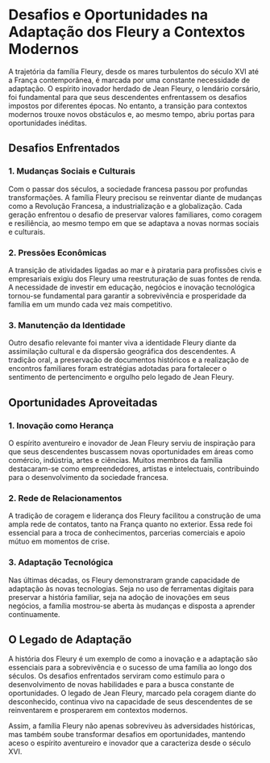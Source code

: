 # Desafios e Oportunidades na Adaptação dos Fleury a Contextos Modernos

A trajetória da família Fleury, desde os mares turbulentos do século XVI até a França contemporânea, é marcada por uma constante necessidade de adaptação. O espírito inovador herdado de Jean Fleury, o lendário corsário, foi fundamental para que seus descendentes enfrentassem os desafios impostos por diferentes épocas. No entanto, a transição para contextos modernos trouxe novos obstáculos e, ao mesmo tempo, abriu portas para oportunidades inéditas.

## Desafios Enfrentados

### 1. Mudanças Sociais e Culturais

Com o passar dos séculos, a sociedade francesa passou por profundas transformações. A família Fleury precisou se reinventar diante de mudanças como a Revolução Francesa, a industrialização e a globalização. Cada geração enfrentou o desafio de preservar valores familiares, como coragem e resiliência, ao mesmo tempo em que se adaptava a novas normas sociais e culturais.

### 2. Pressões Econômicas

A transição de atividades ligadas ao mar e à pirataria para profissões civis e empresariais exigiu dos Fleury uma reestruturação de suas fontes de renda. A necessidade de investir em educação, negócios e inovação tecnológica tornou-se fundamental para garantir a sobrevivência e prosperidade da família em um mundo cada vez mais competitivo.

### 3. Manutenção da Identidade

Outro desafio relevante foi manter viva a identidade Fleury diante da assimilação cultural e da dispersão geográfica dos descendentes. A tradição oral, a preservação de documentos históricos e a realização de encontros familiares foram estratégias adotadas para fortalecer o sentimento de pertencimento e orgulho pelo legado de Jean Fleury.

## Oportunidades Aproveitadas

### 1. Inovação como Herança

O espírito aventureiro e inovador de Jean Fleury serviu de inspiração para que seus descendentes buscassem novas oportunidades em áreas como comércio, indústria, artes e ciências. Muitos membros da família destacaram-se como empreendedores, artistas e intelectuais, contribuindo para o desenvolvimento da sociedade francesa.

### 2. Rede de Relacionamentos

A tradição de coragem e liderança dos Fleury facilitou a construção de uma ampla rede de contatos, tanto na França quanto no exterior. Essa rede foi essencial para a troca de conhecimentos, parcerias comerciais e apoio mútuo em momentos de crise.

### 3. Adaptação Tecnológica

Nas últimas décadas, os Fleury demonstraram grande capacidade de adaptação às novas tecnologias. Seja no uso de ferramentas digitais para preservar a história familiar, seja na adoção de inovações em seus negócios, a família mostrou-se aberta às mudanças e disposta a aprender continuamente.

## O Legado de Adaptação

A história dos Fleury é um exemplo de como a inovação e a adaptação são essenciais para a sobrevivência e o sucesso de uma família ao longo dos séculos. Os desafios enfrentados serviram como estímulo para o desenvolvimento de novas habilidades e para a busca constante de oportunidades. O legado de Jean Fleury, marcado pela coragem diante do desconhecido, continua vivo na capacidade de seus descendentes de se reinventarem e prosperarem em contextos modernos.

Assim, a família Fleury não apenas sobreviveu às adversidades históricas, mas também soube transformar desafios em oportunidades, mantendo aceso o espírito aventureiro e inovador que a caracteriza desde o século XVI.
